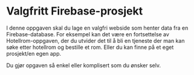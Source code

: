# Valgfritt Firebase-prosjekt

I denne oppgaven skal du lage en valgfri webside som henter data fra en Firebase-database. For eksempel kan det være en fortsettelse av Hotellrom-oppgaven, der du utvider det til å bli en tjeneste der man kan søke etter hotellrom og bestille et rom. Eller du kan finne på et eget prosjekt/en egen app.

Du gjør opgaven så enkel eller komplisert som du ønsker selv.
